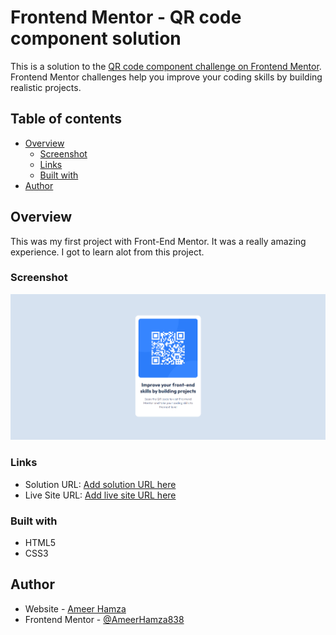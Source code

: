# Frontend Mentor - QR code component solution

This is a solution to the [QR code component challenge on Frontend Mentor](https://www.frontendmentor.io/challenges/qr-code-component-iux_sIO_H). Frontend Mentor challenges help you improve your coding skills by building realistic projects. 

## Table of contents

- [Overview](#overview)
  - [Screenshot](#screenshot)
  - [Links](#links)
  - [Built with](#built-with)
- [Author](#author)



## Overview
  This was my first project with Front-End Mentor. It was a really amazing experience. I got to learn alot from this project.


### Screenshot

![](./qr-code-component-main.png)

### Links

- Solution URL: [Add solution URL here](https://your-solution-url.com)
- Live Site URL: [Add live site URL here](https://your-live-site-url.com)


### Built with


- HTML5
- CSS3


## Author

- Website - [Ameer Hamza](https://www.instagram.com/ameerhamza.6/)
- Frontend Mentor - [@AmeerHamza838](https://www.frontendmentor.io/profile/AmeerHamza838)
